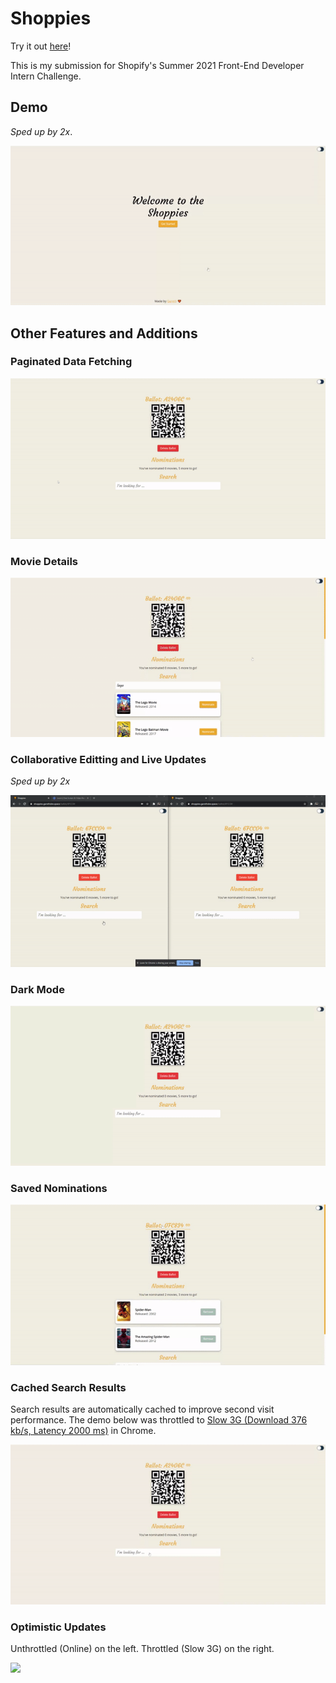 # Shoppies

Try it out [here](https://shoppies.garethdev.space)!

This is my submission for Shopify's Summer 2021 Front-End Developer Intern Challenge.

## Demo

_Sped up by 2x_.

![](/demo/main-flow.gif)

## Other Features and Additions

### Paginated Data Fetching

![](/demo/load-more.gif)

### Movie Details

![](/demo/movie-details.gif)

### Collaborative Editting and Live Updates

_Sped up by 2x_

![](/demo/collaborate.gif)

### Dark Mode

![](/demo/dark-mode.gif)

### Saved Nominations

![](/demo/persist.gif)

### Cached Search Results

Search results are automatically cached to improve second visit performance. The demo below was throttled to [Slow 3G (Download 376 kb/s, Latency 2000 ms)](https://stackoverflow.com/questions/48367042/in-chrome-dev-tools-what-is-the-speed-of-each-preset-option-for-network-throttl) in Chrome.

![](/demo/cached-search-results.gif)

### Optimistic Updates

Unthrottled (Online) on the left. Throttled (Slow 3G) on the right.

![](/demo/optimistic-updates.gif)
